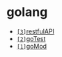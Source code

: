 # golang

* [`[3]`restfulAPI](golang/restfulAPI)
* [`[2]`goTest](golang/goTest)
* [`[1]`goMod](golang/goMod)
